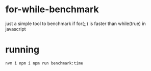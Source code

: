 # for-while-benchmark
just a simple tool to benchmark if for(;;) is faster than while(true) in javascript


# running
`
nvm i
npm i
npm run benchmark:time
`
